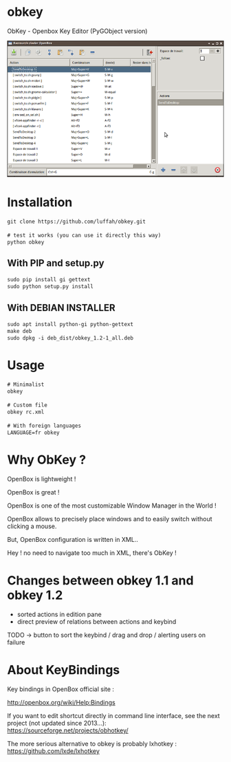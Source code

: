 # obkey
ObKey - Openbox Key Editor (PyGObject version)

![ObKey](wiki/screenshot_obkey.png)

# Installation

```shell
git clone https://github.com/luffah/obkey.git

# test it works (you can use it directly this way)
python obkey
```

## With PIP and setup.py
```shell
sudo pip install gi gettext
sudo python setup.py install
```
## With DEBIAN INSTALLER 
```shell
sudo apt install python-gi python-gettext
make deb
sudo dpkg -i deb_dist/obkey_1.2-1_all.deb
```

# Usage
```shell
# Minimalist
obkey

# Custom file
obkey rc.xml

# With foreign languages
LANGUAGE=fr obkey

```

# Why ObKey ?
OpenBox is lightweight !

OpenBox is great !

OpenBox is one of the most customizable Window Manager in the World !

OpenBox allows to precisely place windows and to easily switch without clicking a mouse.

But, OpenBox configuration is written in XML..

Hey ! no need to navigate too much in XML, there's ObKey !


# Changes between obkey 1.1 and obkey 1.2 
- sorted actions in edition pane
- direct preview of relations between actions and keybind

TODO -> button to sort the keybind / drag and drop / alerting users on failure

# About KeyBindings
Key bindings in OpenBox official site :

http://openbox.org/wiki/Help:Bindings

If you want to edit shortcut directly in  command line interface,
see the next project (not updated since 2013...): https://sourceforge.net/projects/obhotkey/

The more serious alternative to obkey is probably lxhotkey : https://github.com/lxde/lxhotkey
